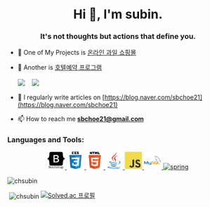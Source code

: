 <h1 align="center">Hi 👋, I'm subin.</h1>
<h3 align="center">It's not thoughts but actions that define you.</h3>




- 🔭 One of My Projects is [온라인 과일 쇼핑몰](https://github.com/chsubin/springProject)
- 👯 Another is [호텔예약 프로그램](https://github.com/chsubin?tab=repositories)
<br/><br/><img src ="https://user-images.githubusercontent.com/109835921/237867999-a7ce216b-f289-48c3-9e19-bcf42bf36fd4.gif" width="40%"></img>
&nbsp;
&nbsp;<img src="https://user-images.githubusercontent.com/109835921/237872540-481c3246-7a50-4900-9095-f3faab5ede88.gif" width="40%"></img>
- 📝 I regularly write articles on [https://blog.naver.com/sbchoe21](https://blog.naver.com/sbchoe21)

- 📫 How to reach me **sbchoe21@gmail.com**
<p align="left">
</p>

<h3 align="centert">Languages and Tools:</h3>
<p align="center"> <a href="https://getbootstrap.com" target="_blank" rel="noreferrer"> <img src="https://raw.githubusercontent.com/devicons/devicon/master/icons/bootstrap/bootstrap-plain-wordmark.svg" alt="bootstrap" width="40" height="40"/> </a> <a href="https://www.w3schools.com/css/" target="_blank" rel="noreferrer"> <img src="https://raw.githubusercontent.com/devicons/devicon/master/icons/css3/css3-original-wordmark.svg" alt="css3" width="40" height="40"/> </a> <a href="https://www.w3.org/html/" target="_blank" rel="noreferrer"> <img src="https://raw.githubusercontent.com/devicons/devicon/master/icons/html5/html5-original-wordmark.svg" alt="html5" width="40" height="40"/> </a> <a href="https://www.java.com" target="_blank" rel="noreferrer"> <img src="https://raw.githubusercontent.com/devicons/devicon/master/icons/java/java-original.svg" alt="java" width="40" height="40"/> </a> <a href="https://developer.mozilla.org/en-US/docs/Web/JavaScript" target="_blank" rel="noreferrer"> <img src="https://raw.githubusercontent.com/devicons/devicon/master/icons/javascript/javascript-original.svg" alt="javascript" width="40" height="40"/> </a> <a href="https://www.mysql.com/" target="_blank" rel="noreferrer"> <img src="https://raw.githubusercontent.com/devicons/devicon/master/icons/mysql/mysql-original-wordmark.svg" alt="mysql" width="40" height="40"/> </a> <a href="https://spring.io/" target="_blank" rel="noreferrer"> <img src="https://www.vectorlogo.zone/logos/springio/springio-icon.svg" alt="spring" width="40" height="40"/> </a> </p>


<img align="center" src="https://github-readme-stats.vercel.app/api/top-langs?username=chsubin&show_icons=true&locale=en&layout=compact" alt="chsubin" />

&nbsp;<img align="center" src="https://github-readme-stats.vercel.app/api?username=chsubin&show_icons=true&locale=en" alt="chsubin" />
[![Solved.ac 프로필](http://mazassumnida.wtf/api/v2/generate_badge?boj=cjsb12)](https://solved.ac/cjsb12)

